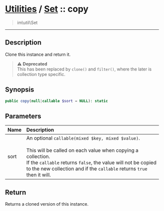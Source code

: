 # [Utilities](util.md) / [Set](util-Set.md) :: copy
 > im\util\Set
____

## Description
Clone this instance and return it.

> :warning: **Deprecated**  
> This has been replaced by `clone()` and `filter()`, where the later is collection type specific.  

## Synopsis
```php
public copy(null|callable $sort = NULL): static
```

## Parameters
| Name | Description |
| :--- | :---------- |
| sort | An optional `callable(mixed $key, mixed $value)`.<br /><br />This will be called on each value when copying a collection.<br />If the `callable` returns `false`, the value will not be copied<br />to the new collection and if the `callable` returns `true` then it will. |

## Return
Returns a cloned version of this instance.
